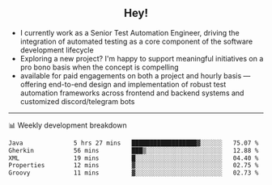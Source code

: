 <h2 align="center">Hey!</h2>

- I currently work as a Senior Test Automation Engineer, driving the integration of automated testing as a core component of the software development lifecycle
- Exploring a new project? I'm happy to support meaningful initiatives on a pro bono basis when the concept is compelling
-  available for paid engagements on both a project and hourly basis — offering end-to-end design and implementation of robust test automation frameworks across frontend and backend systems and customized discord/telegram bots
  
  -------
  
📊 Weekly development breakdown

<!--START_SECTION:waka-->

```txt
Java              5 hrs 27 mins   ██████████████████▓░░░░░░   75.07 %
Gherkin           56 mins         ███▒░░░░░░░░░░░░░░░░░░░░░   12.88 %
XML               19 mins         █░░░░░░░░░░░░░░░░░░░░░░░░   04.40 %
Properties        12 mins         ▓░░░░░░░░░░░░░░░░░░░░░░░░   02.75 %
Groovy            11 mins         ▓░░░░░░░░░░░░░░░░░░░░░░░░   02.73 %
```

<!--END_SECTION:waka-->
